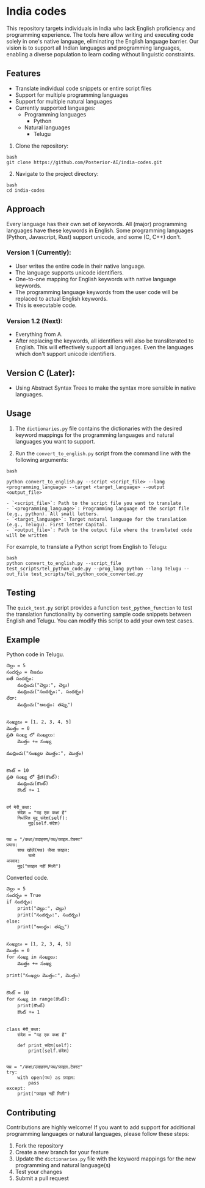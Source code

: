 # India codes

This repository targets individuals in India who lack English proficiency and programming experience. The tools here allow writing and executing code solely in one's native language, eliminating the English language barrier. Our vision is to support all Indian languages and programming languages, enabling a diverse population to learn coding without linguistic constraints.

## Features

- Translate individual code snippets or entire script files
- Support for multiple programming languages
- Support for multiple natural languages
- Currently supported languages:
  - Programming languages
    - Python
  - Natural languages
    - Telugu 

1. Clone the repository:

```
bash
git clone https://github.com/Posterior-AI/india-codes.git
```

2. Navigate to the project directory:

```
bash
cd india-codes
```

## Approach

Every language has their own set of keywords. All (major) programming languages have these keywords in English. Some programming languages (Python, Javascript, Rust) support unicode, and some (C, C++) don't. 

### Version 1 (Currently):
 - User writes the entire code in their native language.
 - The language supports unicode identifiers.
 - One-to-one mapping for English keywords with native language keywords.
 - The programming language keywords from the user code will be replaced to actual English keywords.
 - This is executable code.

### Version 1.2 (Next):
 - Everything from A.
 - After replacing the keywords, all identifiers will also be transliterated to English. This will effectively support all languages. Even the languages which don't support unicode identifiers.

## Version C (Later):
 - Using Abstract Syntax Trees to make the syntax more sensible in native languages.

## Usage

1. The `dictionaries.py` file contains the dictionaries with the desired keyword mappings for the programming languages and natural languages you want to support.

2. Run the `convert_to_english.py` script from the command line with the following arguments:

```
bash

python convert_to_english.py --script <script_file> --lang <programming_language> --target <target_language> --output <output_file>

- `<script_file>`: Path to the script file you want to translate
- `<programming_language>`: Programming language of the script file (e.g., python). All small letters.
- `<target_language>`: Target natural language for the translation (e.g., Telugu). First letter Capital.
- `<output_file>`: Path to the output file where the translated code will be written
```

For example, to translate a Python script from English to Telugu:

```
bash
python convert_to_english.py --script_file test_scripts/tel_python_code.py --prog_lang python --lang Telugu --out_file test_scripts/tel_python_code_converted.py
```


## Testing

The `quick_test.py` script provides a function `test_python_function` to test the translation functionality by converting sample code snippets between English and Telugu. You can modify this script to add your own test cases.

## Example

Python code in Telugu.
```
చెల్లు = 5
సందర్భం = నిజము
ఐతే సందర్భం:
    ముద్రించు("చెల్లు:", చెల్లు)
    ముద్రించు("సందర్భం:", సందర్భం)
లేదా:
    ముద్రించు("అబద్ధం: తప్పు")


సంఖ్యలు = [1, 2, 3, 4, 5]
మొత్తం = 0
ప్రతి సంఖ్య లో సంఖ్యలు:
    మొత్తం += సంఖ్య

ముద్రించు("సంఖ్యల మొత్తం:", మొత్తం)


కౌంట్ = 10
ప్రతి సంఖ్య లో శ్రేణి(కౌంట్):
    ముద్రించు(కౌంట్)
    కౌంట్ += 1


वर्ग मेरी_कक्षा:
    संदेश = "यह एक कक्षा है"
    निर्धारित मुद्र_संदेश(self):
        मुद्र(self.संदेश)


पथ = "/कक्षा/उदाहरण/पथ/फ़ाइल.टेक्स्ट"
प्रयास:
    साथ खोलें(पथ) जैसा फ़ाइल:
        चलो
अपवाद:
    मुद्र("फ़ाइल नहीं मिली")

```

Converted code.
```
చెల్లు = 5
సందర్భం = True
if సందర్భం:
    print("చెల్లు:", చెల్లు)
    print("సందర్భం:", సందర్భం)
else:
    print("అబద్ధం: తప్పు")


సంఖ్యలు = [1, 2, 3, 4, 5]
మొత్తం = 0
for సంఖ్య in సంఖ్యలు:
    మొత్తం += సంఖ్య

print("సంఖ్యల మొత్తం:", మొత్తం)


కౌంట్ = 10
for సంఖ్య in range(కౌంట్):
    print(కౌంట్)
    కౌంట్ += 1


class मेरी_कक्षा:
    संदेश = "यह एक कक्षा है"

    def print_संदेश(self):
        print(self.संदेश)


पथ = "/कक्षा/उदाहरण/पथ/फ़ाइल.टेक्स्ट"
try:
    with open(पथ) as फ़ाइल:
        pass
except:
    print("फ़ाइल नहीं मिली")
```


## Contributing

Contributions are highly welcome! If you want to add support for additional programming languages or natural languages, please follow these steps:

1. Fork the repository
2. Create a new branch for your feature
3. Update the `dictionaries.py` file with the keyword mappings for the new programming and natural language(s)
4. Test your changes
5. Submit a pull request
